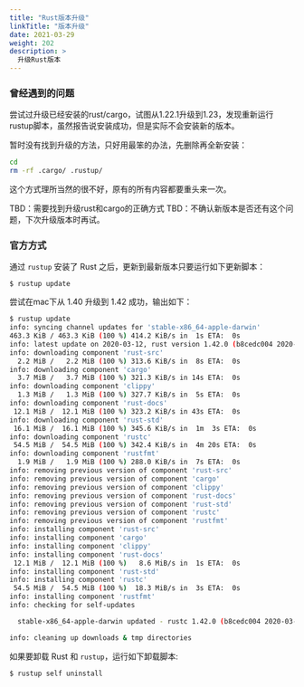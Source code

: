 ```yaml
---
title: "Rust版本升级"
linkTitle: "版本升级"
date: 2021-03-29
weight: 202
description: >
  升级Rust版本
---
```


### 曾经遇到的问题

尝试过升级已经安装的rust/cargo，试图从1.22.1升级到1.23，发现重新运行rustup脚本，虽然报告说安装成功，但是实际不会安装新的版本。

暂时没有找到升级的方法，只好用最笨的办法，先删除再全新安装：

```bash
cd
rm -rf .cargo/ .rustup/
```

这个方式理所当然的很不好，原有的所有内容都要重头来一次。

TBD：需要找到升级rust和cargo的正确方式
TBD：不确认新版本是否还有这个问题，下次升级版本时再试。

### 官方方式

通过 `rustup` 安装了 Rust 之后，更新到最新版本只要运行如下更新脚本：

```
$ rustup update
```

尝试在mac下从 1.40 升级到 1.42 成功，输出如下：

```bash
$ rustup update
info: syncing channel updates for 'stable-x86_64-apple-darwin'
463.3 KiB / 463.3 KiB (100 %) 414.2 KiB/s in  1s ETA:  0s
info: latest update on 2020-03-12, rust version 1.42.0 (b8cedc004 2020-03-09)
info: downloading component 'rust-src'
  2.2 MiB /   2.2 MiB (100 %) 313.6 KiB/s in  8s ETA:  0s
info: downloading component 'cargo'
  3.7 MiB /   3.7 MiB (100 %) 321.3 KiB/s in 14s ETA:  0s
info: downloading component 'clippy'
  1.3 MiB /   1.3 MiB (100 %) 327.7 KiB/s in  5s ETA:  0s
info: downloading component 'rust-docs'
 12.1 MiB /  12.1 MiB (100 %) 323.2 KiB/s in 43s ETA:  0s
info: downloading component 'rust-std'
 16.1 MiB /  16.1 MiB (100 %) 345.6 KiB/s in  1m  3s ETA:  0s
info: downloading component 'rustc'
 54.5 MiB /  54.5 MiB (100 %) 342.4 KiB/s in  4m 20s ETA:  0s    
info: downloading component 'rustfmt'
  1.9 MiB /   1.9 MiB (100 %) 288.0 KiB/s in  7s ETA:  0s
info: removing previous version of component 'rust-src'
info: removing previous version of component 'cargo'
info: removing previous version of component 'clippy'
info: removing previous version of component 'rust-docs'
info: removing previous version of component 'rust-std'
info: removing previous version of component 'rustc'
info: removing previous version of component 'rustfmt'
info: installing component 'rust-src'
info: installing component 'cargo'
info: installing component 'clippy'
info: installing component 'rust-docs'
 12.1 MiB /  12.1 MiB (100 %)   8.6 MiB/s in  1s ETA:  0s
info: installing component 'rust-std'
info: installing component 'rustc'
 54.5 MiB /  54.5 MiB (100 %)  18.3 MiB/s in  3s ETA:  0s
info: installing component 'rustfmt'
info: checking for self-updates

  stable-x86_64-apple-darwin updated - rustc 1.42.0 (b8cedc004 2020-03-09) (from rustc 1.40.0 (73528e339 2019-12-16))

info: cleaning up downloads & tmp directories
```



如果要卸载 Rust 和 `rustup`，运行如下卸载脚本:

```
$ rustup self uninstall
```



